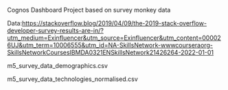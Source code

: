 Cognos Dashboard Project based on survey monkey data

Data:https://stackoverflow.blog/2019/04/09/the-2019-stack-overflow-developer-survey-results-are-in/?utm_medium=Exinfluencer&utm_source=Exinfluencer&utm_content=000026UJ&utm_term=10006555&utm_id=NA-SkillsNetwork-wwwcourseraorg-SkillsNetworkCoursesIBMDA0321ENSkillsNetwork21426264-2022-01-01

m5_survey_data_demographics.csv

m5_survey_data_technologies_normalised.csv
